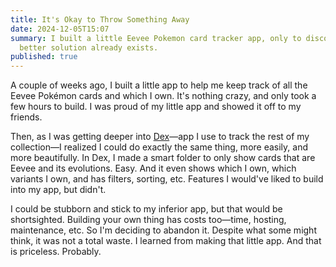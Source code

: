 ```yaml
---
title: It's Okay to Throw Something Away
date: 2024-12-05T15:07
summary: I built a little Eevee Pokemon card tracker app, only to discover a
  better solution already exists.
published: true
---
```

A couple of weeks ago, I built a little app to help me keep track of all the Eevee Pokémon cards and which I own. It's nothing crazy, and only took a few hours to build. I was proud of my little app and showed it off to my friends.

Then, as I was getting deeper into [Dex](https://dextcg.com)—app I use to track the rest of my collection—I realized I could do exactly the same thing, more easily, and more beautifully. In Dex, I made a smart folder to only show cards that are Eevee and its evolutions. Easy. And it even shows which I own, which variants I own, and has filters, sorting, etc. Features I would've liked to build into my app, but didn't.

I could be stubborn and stick to my inferior app, but that would be shortsighted. Building your own thing has costs too—time, hosting, maintenance, etc. So I'm deciding to abandon it. Despite what some might think, it was not a total waste. I learned from making that little app. And that is priceless. Probably.
